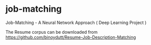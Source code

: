 # job-matching
Job-Matching - A Neural Network Approach ( Deep Learning Project )


The Resume corpus can be downloaded from https://github.com/binoydutt/Resume-Job-Description-Matching

